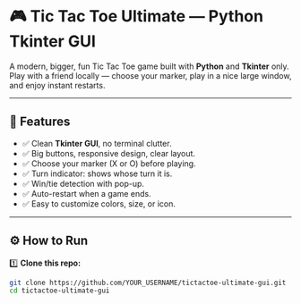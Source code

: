 # 🎮 Tic Tac Toe Ultimate — Python Tkinter GUI

A modern, bigger, fun Tic Tac Toe game built with **Python** and **Tkinter** only.  
Play with a friend locally — choose your marker, play in a nice large window, and enjoy instant restarts.

---

## 🚀 **Features**

- ✅ Clean **Tkinter GUI**, no terminal clutter.
- ✅ Big buttons, responsive design, clear layout.
- ✅ Choose your marker (X or O) before playing.
- ✅ Turn indicator: shows whose turn it is.
- ✅ Win/tie detection with pop-up.
- ✅ Auto-restart when a game ends.
- ✅ Easy to customize colors, size, or icon.

---

## ⚙️ **How to Run**

1️⃣ **Clone this repo:**
```bash
git clone https://github.com/YOUR_USERNAME/tictactoe-ultimate-gui.git
cd tictactoe-ultimate-gui

